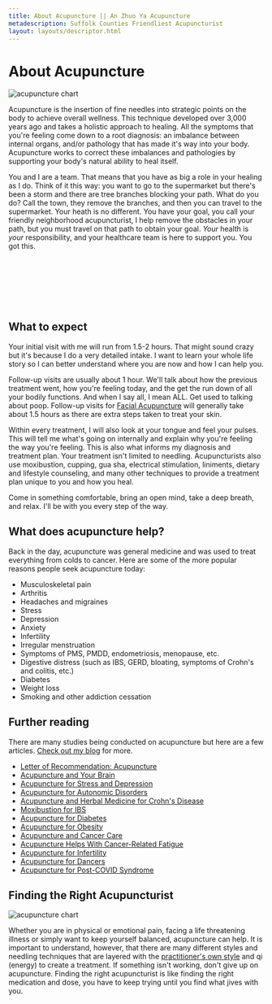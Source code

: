 ```yaml
---
title: About Acupuncture || An Zhuo Ya Acupuncture
metadescription: Suffolk Counties Friendliest Acupuncturist
layout: layouts/descriptor.html
---
```

# About Acupuncture

<img alt="acupuncture chart" class="float-left mr-8" src="/images/acupuncturepoints_1.jpg" />​​​​​

Acupuncture is the insertion of fine needles into strategic points on the body to achieve overall wellness. This technique developed over 3,000 years ago and takes a holistic approach to healing. All the symptoms that you're feeling come down to a root diagnosis: an imbalance between internal organs, and/or pathology that has made it's way into your body. Acupuncture works to correct these imbalances and pathologies by supporting your body's natural ability to heal itself.

You and I are a team. That means that you have as big a role in your healing as I do. Think of it this way: you want to go to the supermarket but there's been a storm and there are tree branches blocking your path. What do you do? Call the town, they remove the branches, and then you can travel to the supermarket. Your heath is no different. You have your goal, you call your friendly neighborhood acupuncturist, I help remove the obstacles in your path, but you must travel on that path to obtain your goal. *Your* health is *your* responsibility, and your healthcare team is here to support you. ​You got this.

## &nbsp;

## &nbsp;

## What to expect

Your initial visit with me will run from 1.5-2 hours. That might sound crazy but it's because I do a very detailed intake. I want to learn your whole life story so I can better understand where you are now and how I can help you.

Follow-up visits are usually about 1 hour. We'll talk about how the previous treatment went, how you're feeling today, and the get the run down of all your bodily functions. And when I say all, I mean ALL. Get used to talking about poop. Follow-up visits for [Facial Acupuncture](/facial-acupuncture/) will generally take about 1.5 hours as there are extra steps taken to treat your skin.

Within every treatment, I will also look at your tongue and feel your pulses. This will tell me what's going on internally and explain why you're feeling the way you're feeling. This is also what informs my diagnosis and treatment plan. Your treatment isn't limited to needling. Acupuncturists also use moxibustion, cupping, gua sha, electrical stimulation, liniments, dietary and lifestyle counseling, and many other techniques to provide a treatment plan unique to you and how you heal.

Come in something comfortable, bring an open mind, take a deep breath, and relax. I'll be with you every step of the way. ​

## What does acupuncture help?

Back in the day, acupuncture was general medicine and was used to treat everything from colds to cancer. Here are some of the more popular reasons people seek acupuncture today: ​

* Musculoskeletal pain
* Arthritis
* Headaches and migraines
* Stress
* Depression
* Anxiety
* Infertility
* Irregular menstruation
* Symptoms of PMS, PMDD, endometriosis, menopause, etc.
* ​Digestive distress (such as IBS, GERD, bloating, symptoms of Crohn's and colitis, etc.)
* Diabetes
* Weight loss
* Smoking and other addiction cessation​ ​

## Further reading

There are many studies being conducted on acupuncture but here are a few articles. [Check out my blog](/blog) for more.

* <a target="_blank" rel="noopener" href="https://www.nytimes.com/2016/03/20/magazine/letter-of-recommendation-acupuncture.html?smid=fb-nytimes&amp;smtyp=cur">Letter of Recommendation: Acupuncture</a>
* <a target="_blank" rel="noopener" href="https://www.autonomicneuroscience.com/article/S1566-0702(15)00035-1/fulltext">Acupuncture and Your Brain</a>
* <a target="_blank" rel="noopener" href="https://www.psychologytoday.com/us/blog/renaissance-woman/201509/acupuncture-stress-and-depression-yes-please">Acupuncture for Stress and Depression</a>
* <a target="_blank" rel="noopener" href="https://www.ncbi.nlm.nih.gov/pmc/articles/PMC3677642/">Acupuncture for Autonomic Disorders</a>
* <a target="_blank" rel="noopener" href="https://pubmed.ncbi.nlm.nih.gov/30985690/">Acupuncture and Herbal Medicine for Crohn's Disease</a>
* <a target="_blank" rel="noopener" href="https://pubmed.ncbi.nlm.nih.gov/30574173/">Moxibustion for IBS</a>
* <a target="_blank" rel="noopener" href="https://www.medicalnewstoday.com/articles/319618">Acupuncture for Diabetes</a>
* <a target="_blank" rel="noopener" href="https://www.ncbi.nlm.nih.gov/pmc/articles/PMC6378065/">Acupuncture for Obesity</a>
* <a target="_blank" rel="noopener" href="https://www.ncbi.nlm.nih.gov/pmc/articles/PMC2642987/">Acupuncture and Cancer Care</a>
* <a target="_blank" rel="noopener" href="https://ascopubs.org/doi/full/10.1200/JCO.2012.41.6222">Acupuncture Helps With Cancer-Related Fatigue</a>
* <a target="_blank" rel="noopener" href="https://www.ncbi.nlm.nih.gov/pmc/articles/PMC6182526/">Acupuncture for Infertility</a>
* <a target="_blank" rel="noopener" href="https://www.dancespirit.com/acupuncture-for-dancers-what-to-expect-and-how-it-works-2474149475.html">Acupuncture for Dancers</a> ​
* <a target="_blank" rel="noopener" href="https://www.acupuncturetoday.com/digital/index.php?i=776&amp;s=36274&amp;l=14&amp;a_id=34253&amp;pn=2&amp;r=t&amp;Page=6">Acupuncture for Post-COVID Syndrome</a>

## Finding the Right Acupuncturist

<img alt="acupuncture chart" class="float-right ml-8" src="/images//chinese-physician-taking-radial-pulse_1.jpg" />

​Whether you are in physical or emotional pain, facing a life threatening illness or simply want to keep yourself balanced, acupuncture can help. It is important to understand, however, that there are many different styles and needling techniques that are layered with the [practitioner's own style](/about-me/) and qi (energy) to create a treatment. If something isn't working, don't give up on acupuncture. Finding the right acupuncturist is like finding the right medication and dose, you have to keep trying until you find what jives with you.

&nbsp;
